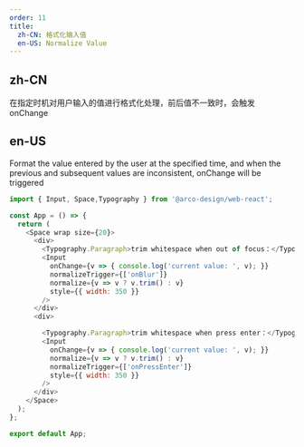 ```yaml
---
order: 11
title:
  zh-CN: 格式化输入值
  en-US: Normalize Value
---
```


## zh-CN

在指定时机对用户输入的值进行格式化处理，前后值不一致时，会触发 onChange

## en-US

Format the value entered by the user at the specified time, and when the previous and subsequent values are inconsistent, onChange will be triggered

```js
import { Input, Space,Typography } from '@arco-design/web-react';

const App = () => {
  return (
    <Space wrap size={20}>
      <div>
        <Typography.Paragraph>trim whitespace when out of focus：</Typography.Paragraph>
        <Input
          onChange={v => { console.log('current value: ', v); }}
          normalizeTrigger={['onBlur']}
          normalize={v => v ? v.trim() : v}
          style={{ width: 350 }}
        />
      </div>
      <div>

        <Typography.Paragraph>trim whitespace when press enter：</Typography.Paragraph>
        <Input
          onChange={v => { console.log('current value: ', v); }}
          normalize={v => v ? v.trim() : v}
          normalizeTrigger={['onPressEnter']}
          style={{ width: 350 }}
        />
      </div>
    </Space>
  );
};

export default App;
```
